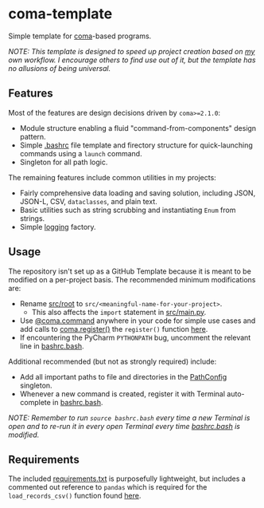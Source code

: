 # coma-template
Simple template for [coma](https://github.com/francois-rd/coma/)-based programs.

*NOTE: This template is designed to speed up project creation based on
[my](https://github.com/francois-rd/) own workflow. I encourage others to find
use out of it, but the template has no allusions of being universal.*

## Features

Most of the features are design decisions driven by ``coma>=2.1.0``:
* Module structure enabling a fluid "command-from-components" design pattern.
* Simple [.bashrc](bashrc.bash) file template and firectory structure for quick-launching commands using a ``launch`` command.
* Singleton for all path logic.

The remaining features include common utilities in my projects:
* Fairly comprehensive data loading and saving solution, including JSON, JSON-L, CSV, ``dataclasses``, and plain text.
* Basic utilities such as string scrubbing and instantiating ``Enum`` from strings.
* Simple [logging](https://docs.python.org/3/library/logging.html) factory.


## Usage

The repository isn't set up as a GitHub Template because it is meant to be
modified on a per-project basis. The recommended minimum modifications are:
* Rename [src/root](src/root) to ``src/<meaningful-name-for-your-project>``.
  * This also affects the ``import`` statement in [src/main.py](src/main.py). 
* Use [@coma.command](https://coma.readthedocs.io/en/latest/tutorials/core/command.html) anywhere in your code for simple use cases and add calls to [coma.register()](https://coma.readthedocs.io/en/latest/tutorials/core/register.html) the ``register()`` function [here](src/root/launch/commands.py).
* If encountering the PyCharm ``PYTHONPATH`` bug, uncomment the relevant line in [bashrc.bash](bashrc.bash).

Additional recommended (but not as strongly required) include:
* Add all important paths to file and directories in the [PathConfig](src/root/io/path.py) singleton.
* Whenever a new command is created, register it with Terminal auto-complete in [bashrc.bash](bashrc.bash).

*NOTE: Remember to run ``source bashrc.bash`` every time a new Terminal is open
and to re-run it in every open Terminal every time [bashrc.bash](bashrc.bash)
is modified.*  


## Requirements

The included [requirements.txt](requirements.txt) is purposefully lightweight,
but includes a commented out reference to ``pandas`` which is required for the
``load_records_csv()`` function found [here](src/root/io/data.py).